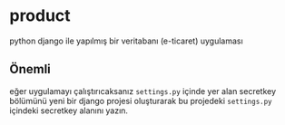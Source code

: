 # product
python django ile yapılmış bir veritabanı (e-ticaret) uygulaması

## Önemli
eğer uygulamayı çalıştırıcaksanız ```settings.py``` içinde yer alan secretkey bölümünü yeni bir django projesi oluşturarak bu projedeki ```settings.py``` içindeki secretkey alanını yazın.
